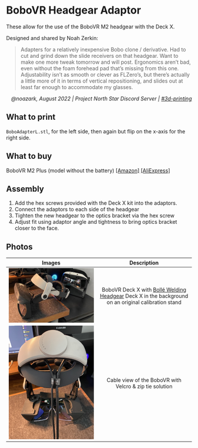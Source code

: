 # BoboVR Headgear Adaptor 
These allow for the use of the BoboVR M2 headgear with the Deck X. 

Designed and shared by Noah Zerkin:
> Adapters for a relatively inexpensive Bobo clone / derivative. Had to cut and grind down the slide receivers on that headgear. Want to make one more tweak tomorrow and will post. Ergonomics aren’t bad, even without the foam forehead pad that’s missing from this one. Adjustability isn’t as smooth or clever as FLZero’s, but there’s actually a little more of it in terms of vertical repositioning, and slides out at least far enough to accommodate my glasses.

<div align="right"><i>
@noazark, August 2022 | Project North Star Discord Server | <a href="https://discord.com/channels/456107915514871828/456857961344532492/1007685576348151900">#3d-printing</a>
</i></div>

## What to print
`BoboAdapterL.stl`, for the left side, then again but flip on the x-axis for the right side.


## What to buy 
BoboVR M2 Plus (model without the battery) [[Amazon]](https://www.amazon.co.uk/dp/B0B2RP1N4F?psc=1&ref=ppx_yo2ov_dt_b_product_details) [[AliExpress]](https://www.aliexpress.com/item/1005002603950456.html?pdp_npi=2%40dis%21GBP%21%EF%BF%A1128.91%21%EF%BF%A197.28%21%21%21%21%21%40211b5e2216837427439044000ed3e8%2112000029657337934%21btf&_t=pvid:fa3b44d5-9a29-4a37-8afc-d58acfa30403&afTraceInfo=1005002603950456__pc__pcBridgePPC__xxxxxx__1683742744&spm=a2g0o.ppclist.product.mainProduct)


## Assembly
1. Add the hex screws provided with the Deck X kit into the adaptors.
2. Connect the adaptors to each side of the headgear 
3. Tighten the new headgear to the optics bracket via the hex screw
4. Adjust fit using adaptor angle and tightness to bring optics bracket closer to the face.

## Photos

| Images | Description |
:----------:|:-------------:
<img alt="BoboVR Deck X with Bollé Welding Headgear Deck X in the background" src="img/bobovr-1.png" width="700"> | BoboVR Deck X with <a href="">Bollé Welding Headgear</a> Deck X in the background on an original calibration stand
<img alt="Cable view of the BoboVR with Velcro & zip tie solution" src="img/bobovr-2.png" width="700"> | Cable view of the BoboVR with Velcro & zip tie solution

